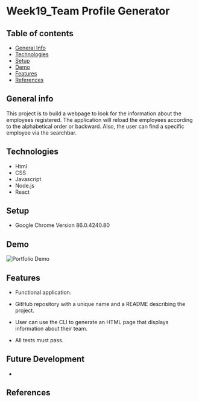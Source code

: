 # Week19_Team Profile Generator

## Table of contents

- [General Info](#general-info)
- [Technologies](#technologies)
- [Setup](#setup)
- [Demo](#demo)
- [Features](#features)
- [References](#references)

## General info

This project is to build a webpage to look for the information about the employees registered. The application will reload the employees according to the alphabetical order or backward. Also, the user can find a specific employee via the searchbar.

## Technologies

- Html
- CSS
- Javascript
- Node.js
- React

## Setup

- Google Chrome Version 86.0.4240.80

## Demo

![Portfolio Demo](https://github.com/great-simonlee/Wk19_EmployeeDirectory/blob/main/EmployeeDirectoryDemo.gif)

## Features

- Functional application.

- GitHub repository with a unique name and a README describing the project.

- User can use the CLI to generate an HTML page that displays information about their team.

- All tests must pass.

## Future Development

-

## References
